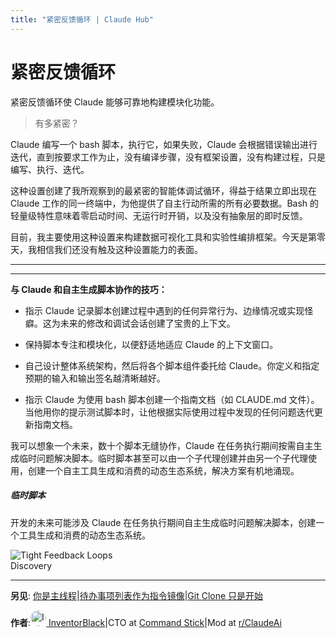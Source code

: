 ```yaml
---
title: "紧密反馈循环 | Claude Hub"
---
```


# 紧密反馈循环

紧密反馈循环使 Claude 能够可靠地构建模块化功能。

> 有多紧密？

Claude 编写一个 bash 脚本，执行它，如果失败，Claude 会根据错误输出进行迭代，直到按要求工作为止，没有编译步骤，没有框架设置，没有构建过程，只是编写、执行、迭代。

这种设置创建了我所观察到的最紧密的智能体调试循环，得益于结果立即出现在 Claude 工作的同一终端中，为他提供了自主行动所需的所有必要数据。Bash 的轻量级特性意味着零启动时间、无运行时开销，以及没有抽象层的即时反馈。

目前，我主要使用这种设置来构建数据可视化工具和实验性编排框架。今天是第零天，我相信我们还没有触及这种设置能力的表面。

* * *

* * *

**与 Claude 和自主生成脚本协作的技巧：**

-   指示 Claude 记录脚本创建过程中遇到的任何异常行为、边缘情况或实现怪癖。这为未来的修改和调试会话创建了宝贵的上下文。
    
-   保持脚本专注和模块化，以便舒适地适应 Claude 的上下文窗口。
    
-   自己设计整体系统架构，然后将各个脚本组件委托给 Claude。你定义和指定预期的输入和输出签名越清晰越好。
    
-   指示 Claude 为使用 bash 脚本创建一个指南文档（如 CLAUDE.md 文件）。当他用你的提示测试脚本时，让他根据实际使用过程中发现的任何问题迭代更新指南文档。
    

我可以想象一个未来，数十个脚本无缝协作，Claude 在任务执行期间按需自主生成临时问题解决脚本。临时脚本甚至可以由一个子代理创建并由另一个子代理使用，创建一个自主工具生成和消费的动态生态系统，解决方案有机地涌现。

##### 临时脚本

开发的未来可能涉及 Claude 在任务执行期间自主生成临时问题解决脚本，创建一个工具生成和消费的动态生态系统。

<img src="/img/discovery/015_cl_orange.png" alt="Tight Feedback Loops Discovery" style="max-width: 165px; height: auto;" />

* * *

**另见**: [你是主线程](/mechanics-humanising-agents.html)|[待办事项列表作为指令镜像](/mechanics-todo-lists-as-instruction-mirrors.html)|[Git Clone 只是开始](/mechanics-git-clone-is-just-the-beginning.html)

**作者**:[<img src="/img/profile/inventorblack.png" alt="InventorBlack" style="width: 25px; height: 25px; border-radius: 50%;" /> InventorBlack](https://github.com/inventorblack)|CTO at [Command Stick](https://commandstick.com)|Mod at [r/ClaudeAi](https://reddit.com/r/claudeai)